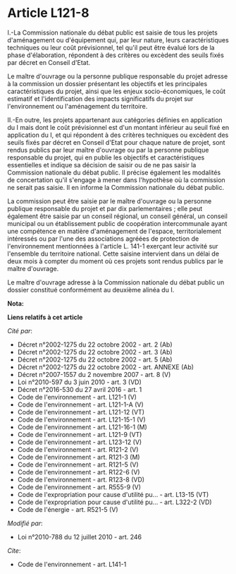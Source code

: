 # Article L121-8

I.-La Commission nationale du débat public est saisie de tous les projets d'aménagement ou d'équipement qui, par leur nature,
leurs caractéristiques techniques ou leur coût prévisionnel, tel qu'il peut être évalué lors de la phase d'élaboration,
répondent à des critères ou excèdent des seuils fixés par décret en Conseil d'Etat. 

Le maître d'ouvrage ou la personne publique responsable du projet adresse à la commission un dossier présentant les objectifs
et les principales caractéristiques du projet, ainsi que les enjeux socio-économiques, le coût estimatif et l'identification
des impacts significatifs du projet sur l'environnement ou l'aménagement du territoire. 

II.-En outre, les projets appartenant aux catégories définies en application du I mais dont le coût prévisionnel est d'un
montant inférieur au seuil fixé en application du I, et qui répondent à des critères techniques ou excèdent des seuils fixés
par décret en Conseil d'Etat pour chaque nature de projet, sont rendus publics par leur maître d'ouvrage ou par la personne
publique responsable du projet, qui en publie les objectifs et caractéristiques essentielles et indique sa décision de saisir
ou de ne pas saisir la Commission nationale du débat public. Il précise également les modalités de concertation qu'il
s'engage à mener dans l'hypothèse où la commission ne serait pas saisie. Il en informe la Commission nationale du débat
public.   

La commission peut être saisie par le maître d'ouvrage ou la personne publique responsable du projet et par dix
parlementaires ; elle peut également être saisie par un conseil régional, un conseil général, un conseil municipal ou un
établissement public de coopération intercommunale ayant une compétence en matière d'aménagement de l'espace,
territorialement intéressés ou par l'une des associations agréées de protection de l'environnement mentionnées à l'article L.
141-1 exerçant leur activité sur l'ensemble du territoire national. Cette saisine intervient dans un délai de deux mois à
compter du moment où ces projets sont rendus publics par le maître d'ouvrage. 

Le maître d'ouvrage adresse à la Commission nationale du débat public un dossier constitué conformément au deuxième alinéa du
I.

**Nota:**



**Liens relatifs à cet article**

_Cité par_:

  - Décret n°2002-1275 du 22 octobre 2002 - art. 2 (Ab)
  - Décret n°2002-1275 du 22 octobre 2002 - art. 3 (Ab)
  - Décret n°2002-1275 du 22 octobre 2002 - art. 5 (Ab)
  - Décret n°2002-1275 du 22 octobre 2002 - art. ANNEXE (Ab)
  - Décret n°2007-1557 du 2 novembre 2007 - art. 8 (V)
  - Loi n°2010-597 du 3 juin 2010 - art. 3 (VD)
  - Décret n°2016-530 du 27 avril 2016 - art. 1
  - Code de l'environnement - art. L121-1 (V)
  - Code de l'environnement - art. L121-1-A (V)
  - Code de l'environnement - art. L121-12 (VT)
  - Code de l'environnement - art. L121-15-1 (V)
  - Code de l'environnement - art. L121-16-1 (M)
  - Code de l'environnement - art. L121-9 (VT)
  - Code de l'environnement - art. L123-12 (V)
  - Code de l'environnement - art. R121-2 (V)
  - Code de l'environnement - art. R121-3 (M)
  - Code de l'environnement - art. R121-5 (V)
  - Code de l'environnement - art. R122-6 (V)
  - Code de l'environnement - art. R123-8 (VD)
  - Code de l'environnement - art. R555-9 (V)
  - Code de l'expropriation pour cause d'utilité pu... - art. L13-15 (VT)
  - Code de l'expropriation pour cause d'utilité pu... - art. L322-2 (VD)
  - Code de l'énergie - art. R521-5 (V)

_Modifié par_:

  - Loi n°2010-788 du 12 juillet 2010 - art. 246

_Cite_:

  - Code de l'environnement - art. L141-1
